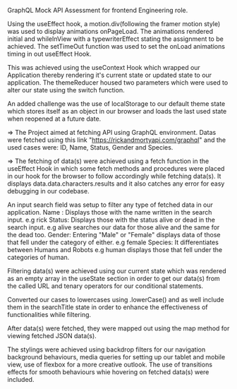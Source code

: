 GraphQL Mock API Assessment for frontend Engineering role.

<!-- Introduction animation -->
Using the useEffect hook, a motion.div(following the framer motion style) was used to display animations onPageLoad. The animations rendered initial and whileInView with a typewriterEffect stating the assignment to be achieved.
The setTimeOut function was used to set the onLoad animations timing in out useEffect Hook.

<!-- Setting up darkTheme and LightTheme -->
This was achieved using the useContext Hook which wrapped our Application thereby rendering it's current state or updated state to our application.
The themeReducer housed two parameters which were used to alter our state using the switch function.

An added challenge was the use of localStorage to our default theme state which stores itself as an object in our browser and loads the last used state when reopened at a future date.

=> The Project aimed at fetching API using GraphQL environment.
Datas were fetched using this link "https://rickandmortyapi.com/graphql" and the used cases were: ID, Name, Status, Gender and Species.

<!-- Line 32 -useEffect Hooks-->
=> The fetching of data(s) were achieved using a fetch function in the useEffect Hook in which some fetch methods and procedures were placed in our hook for the browser to follow accordingly while fetching data(s). 
It displays data.data.characters.results and it also catches any error for easy debugging in our codebase.

<!-- Line 62 -->
An input search field was setup to filter any type of fetched data in our application.
Name : Displays those with the name written in the search input. e.g rick
Status: Displays those with the status alive or dead in the search input. e.g alive searches our data for those alive and the same for the dead too.
Gender: Entering "Male" or "Female" displays data of those that fell under the category of either. e.g female
Species: It differentiates between Humans and Robots e.g human displays those that fell under the categories of human.

<!-- LIne 72 -->
Filtering data(s) were achieved using our current state which was rendered as an empty array in the useState section in order to get our data(s) from the called URL and tenary operators for our conditional statements. 

<!--Line 75-->
Converted our cases to lowercases using .lowerCase() and as well include them in the searchTitle state in order to enhance the effectiveness of functionalities while filtering.

<!-- Line 93 -->
After data(s) were fetched, they were mapped out using the map method for viewing fetched JSON data(s). 
<!-- CSS -->
The stylings were achieved using backdrop filters for our navigation background behaviours, media queries for setting up our tablet and mobile view, use of flexbox for a more creative outlook.
The use of transitions effects for smooth behaviours whie hovering on fetched data(s) were included. 




